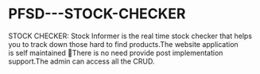 # PFSD---STOCK-CHECKER
STOCK CHECKER: Stock Informer is the real time stock checker that helps you to track down those hard to find products.The website application is self maintained There is no need provide post implementation support.The admin can access all the CRUD.
